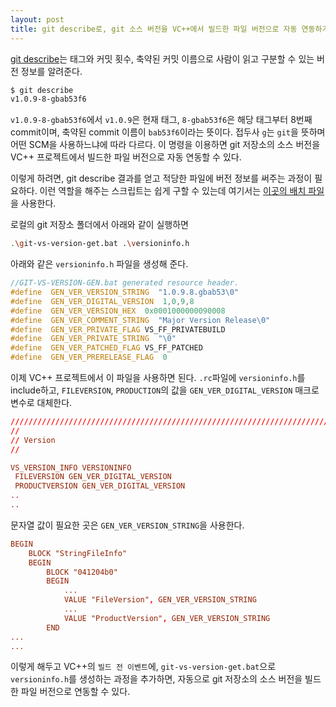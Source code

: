 ```yaml
---
layout: post
title: git describe로, git 소스 버전을 VC++에서 빌드한 파일 버전으로 자동 연동하기
---
```



[git describe](https://git-scm.com/docs/git-describe)는  태그와  커밋  횟수, 축약된  커밋  이름으로  사람이  읽고  구분할  수  있는  버전  정보를  알려준다.

```bash
$ git describe
v1.0.9-8-gbab53f6
```
`v1.0.9-8-gbab53f6`에서 `v1.0.9`은 현재 태그, `8-gbab53f6`은 해당 태그부터 8번째 commit이며, 축약된 commit 이름이 `bab53f6`이라는 뜻이다. 접두사 `g`는 `git`을 뜻하며 어떤 SCM을 사용하느냐에 따라 다르다. 이 명령을 이용하면 git 저장소의 소스 버전을 VC++ 프로젝트에서 빌드한 파일 버전으로 자동 연동할 수 있다.

이렇게 하려면, git describe 결과를 얻고 적당한 파일에 버전 정보를 써주는 과정이 필요하다. 이런 역할을 해주는 스크립트는 쉽게 구할 수 있는데 여기서는 [이곳의 배치 파일](https://github.com/Thell/git-vs-versioninfo-gen/blob/master/GIT-VS-VERSION-GEN.bat)을 사용한다.

로컬의 git 저장소 폴더에서 아래와 같이 실행하면
```bash
.\git-vs-version-get.bat .\versioninfo.h
```
아래와 같은 `versioninfo.h` 파일을 생성해 준다.
```c++
//GIT-VS-VERSION-GEN.bat generated resource header.
#define  GEN_VER_VERSION_STRING  "1.0.9.8.gbab53\0"
#define  GEN_VER_DIGITAL_VERSION  1,0,9,8
#define  GEN_VER_VERSION_HEX  0x0001000000090008
#define  GEN_VER_COMMENT_STRING  "Major Version Release\0"
#define  GEN_VER_PRIVATE_FLAG VS_FF_PRIVATEBUILD
#define  GEN_VER_PRIVATE_STRING  "\0"
#define  GEN_VER_PATCHED_FLAG VS_FF_PATCHED
#define  GEN_VER_PRERELEASE_FLAG  0
```

이제 VC++ 프로젝트에서 이 파일을 사용하면 된다.
`.rc`파일에 `versioninfo.h`를 include하고, `FILEVERSION`, `PRODUCTION`의 값을 `GEN_VER_DIGITAL_VERSION` 매크로 변수로 대체한다.
```rc
/////////////////////////////////////////////////////////////////////////////
//
// Version
//

VS_VERSION_INFO VERSIONINFO
 FILEVERSION GEN_VER_DIGITAL_VERSION
 PRODUCTVERSION GEN_VER_DIGITAL_VERSION
..
..
```
문자열 값이 필요한 곳은 `GEN_VER_VERSION_STRING`을 사용한다.
```rc
BEGIN
    BLOCK "StringFileInfo"
    BEGIN
        BLOCK "041204b0"
        BEGIN
            ...
            VALUE "FileVersion", GEN_VER_VERSION_STRING
            ...
            VALUE "ProductVersion", GEN_VER_VERSION_STRING
        END
...
...
```
이렇게 해두고 VC++의 `빌드 전 이벤트`에, `git-vs-version-get.bat`으로 `versioninfo.h`를 생성하는 과정을 추가하면, 자동으로 git 저장소의 소스 버전을 빌드한 파일 버전으로 연동할 수 있다.

